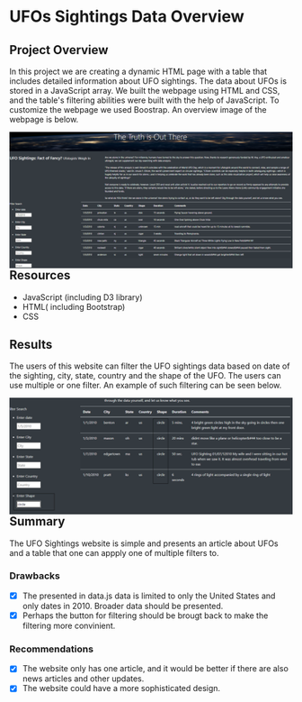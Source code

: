 # UFOs Sightings Data Overview 

## Project Overview

In this project we are creating a dynamic HTML page with a table that includes detailed information about UFO sightings. The data about UFOs is stored in a JavaScript array. We built the webpage using HTML and CSS, and the table's filtering abilities were built with the help of JavaScript. To customize the webpage we used Boostrap. An overview image of the webpage is below. 

<img align="left" src="https://github.com/TamaraGR/UFOs/blob/main/screen.png">

## Resources

- JavaScript (including D3 library)
- HTML( including Bootstrap)
- CSS

## Results

The users of this website can filter the UFO sightings data based on date of the sighting, city, state, country and the shape of the UFO. The users can use multiple or one filter. An example of such filtering can be seen below. 

<img align="left" src="https://github.com/TamaraGR/UFOs/blob/main/screen2.png">

## Summary

The UFO Sightings website is simple and presents an article about UFOs and a table that one can appply one of multiple filters to. 

### Drawbacks

- [x] The presented in data.js data is limited to only the United States and only dates in 2010. Broader data should be presented. 
- [x] Perhaps the button for filtering should be brougt back to make the filtering more convinient. 

### Recommendations
- [x] The website only has one article, and it would be better if there are also news articles and other updates. 
- [x] The website could have a more sophisticated design. 
